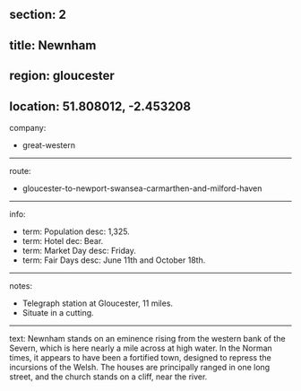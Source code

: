 section: 2
----
title: Newnham
----
region: gloucester
----
location: 51.808012, -2.453208
----
company:
- great-western
----
route:
- gloucester-to-newport-swansea-carmarthen-and-milford-haven
----
info:
- term: Population
  desc: 1,325.
- term: Hotel
  dec: Bear.
- term: Market Day
  desc: Friday.
- term: Fair Days
  desc: June 11th and October 18th.
----
notes:
- Telegraph station at Gloucester, 11 miles.
- Situate in a cutting.
----
text: Newnham stands on an eminence rising from the western bank of the Severn, which is here nearly a mile across at high water. In the Norman times, it appears to have been a fortified town, designed to repress the incursions of the Welsh. The houses are principally ranged in one long street, and the church stands on a cliff, near the river.
